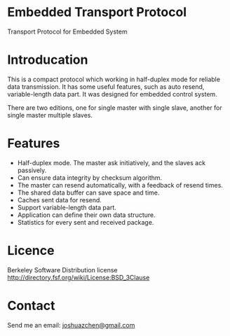 Embedded Transport Protocol
===========================

Transport Protocol for Embedded System

Introducation
=============

This is a compact protocol which working in half-duplex mode for reliable data
transmission. It has some useful features, such as auto resend, variable-length
data part. It was designed for embedded control system.

There are two editions, one for single master with single slave, another for
single master multiple slaves.

Features
========

* Half-duplex mode. The master ask initiatively, and the slaves ack passively.
* Can ensure data integrity by checksum algorithm.
* The master can resend automatically, with a feedback of resend times.
* The shared data buffer can save space and time.
* Caches sent data for resend.
* Support variable-length data part.
* Application can define their own data structure.
* Statistics for every sent and received package.

Licence
=======

Berkeley Software Distribution license
http://directory.fsf.org/wiki/License:BSD_3Clause

Contact
=======

Send me an email: 
joshuazchen@gmail.com












